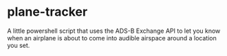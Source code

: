 # plane-tracker

A little powershell script that uses the ADS-B Exchange API to let you know when an airplane is about to come into audible airspace around a location you set.
